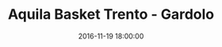 ---
title: Aquila Basket Trento - Gardolo
date: 2016-11-19 18:00:00
squadra-a: Aquila Basket Trento
punteggio-a: 47
squadra-b: Bc Gardolo
punteggio-b: 96
partite/squadra: under-15-16-17
luogo: PALESTRA 'MANAZZON'
categoria: under 15
---